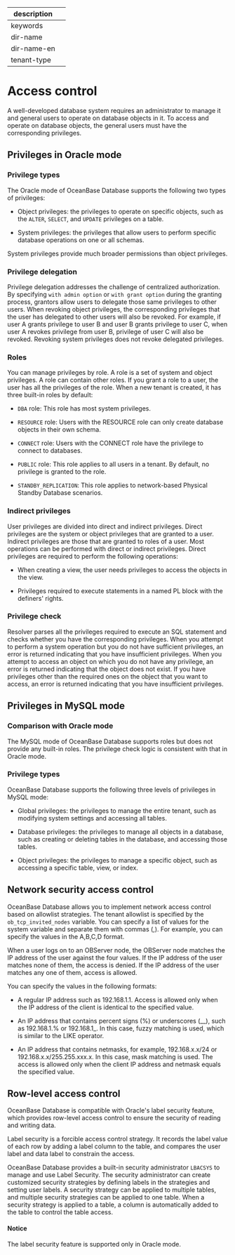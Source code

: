 | description ||
|---|---|
| keywords ||
| dir-name ||
| dir-name-en ||
| tenant-type ||

# Access control

A well-developed database system requires an administrator to manage it and general users to operate on database objects in it. To access and operate on database objects, the general users must have the corresponding privileges.

## Privileges in Oracle mode

### Privilege types

The Oracle mode of OceanBase Database supports the following two types of privileges:

* Object privileges: the privileges to operate on specific objects, such as the `ALTER`, `SELECT`, and `UPDATE` privileges on a table.

* System privileges: the privileges that allow users to perform specific database operations on one or all schemas.

System privileges provide much broader permissions than object privileges.

### Privilege delegation

Privilege delegation addresses the challenge of centralized authorization. By specifying `with admin option` or `with grant option` during the granting process, grantors allow users to delegate those same privileges to other users. When revoking object privileges, the corresponding privileges that the user has delegated to other users will also be revoked. For example, if user A grants privilege to user B and user B grants privilege to user C, when user A revokes privilege from user B, privilege of user C will also be revoked. Revoking system privileges does not revoke delegated privileges.

### Roles

You can manage privileges by role. A role is a set of system and object privileges. A role can contain other roles. If you grant a role to a user, the user has all the privileges of the role. When a new tenant is created, it has three built-in roles by default:

* `DBA` role: This role has most system privileges.

* `RESOURCE` role: Users with the RESOURCE role can only create database objects in their own schema.

* `CONNECT` role: Users with the CONNECT role have the privilege to connect to databases.

* `PUBLIC` role: This role applies to all users in a tenant. By default, no privilege is granted to the role.

* `STANDBY_REPLICATION`: This role applies to network-based Physical Standby Database scenarios.

### Indirect privileges

User privileges are divided into direct and indirect privileges. Direct privileges are the system or object privileges that are granted to a user. Indirect privileges are those that are granted to roles of a user. Most operations can be performed with direct or indirect privileges. Direct privileges are required to perform the following operations:

* When creating a view, the user needs privileges to access the objects in the view.

* Privileges required to execute statements in a named PL block with the definers' rights.

### Privilege check

Resolver parses all the privileges required to execute an SQL statement and checks whether you have the corresponding privileges. When you attempt to perform a system operation but you do not have sufficient privileges, an error is returned indicating that you have insufficient privileges. When you attempt to access an object on which you do not have any privilege, an error is returned indicating that the object does not exist. If you have privileges other than the required ones on the object that you want to access, an error is returned indicating that you have insufficient privileges.

## Privileges in MySQL mode

### Comparison with Oracle mode

The MySQL mode of OceanBase Database supports roles but does not provide any built-in roles. The privilege check logic is consistent with that in Oracle mode.

### Privilege types

OceanBase Database supports the following three levels of privileges in MySQL mode:

* Global privileges: the privileges to manage the entire tenant, such as modifying system settings and accessing all tables.

* Database privileges: the privileges to manage all objects in a database, such as creating or deleting tables in the database, and accessing those tables.

* Object privileges: the privileges to manage a specific object, such as accessing a specific table, view, or index.

## Network security access control

OceanBase Database allows you to implement network access control based on allowlist strategies. The tenant allowlist is specified by the `ob_tcp_invited_nodes` variable. You can specify a list of values for the system variable and separate them with commas (,). For example, you can specify the values in the A,B,C,D format.

When a user logs on to an OBServer node, the OBServer node matches the IP address of the user against the four values. If the IP address of the user matches none of them, the access is denied. If the IP address of the user matches any one of them, access is allowed.

You can specify the values in the following formats:

* A regular IP address such as 192.168.1.1. Access is allowed only when the IP address of the client is identical to the specified value.

* An IP address that contains percent signs (%) or underscores (__), such as 192.168.1.% or 192.168.1_. In this case, fuzzy matching is used, which is similar to the LIKE operator.

* An IP address that contains netmasks, for example, 192.168.x.x/24 or 192.168.x.x/255.255.xxx.x. In this case, mask matching is used. The access is allowed only when the client IP address and netmask equals the specified value.

## Row-level access control

OceanBase Database is compatible with Oracle's label security feature, which provides row-level access control to ensure the security of reading and writing data.

Label security is a forcible access control strategy. It records the label value of each row by adding a label column to the table, and compares the user label and data label to constrain the access.

OceanBase Database provides a built-in security administrator `LBACSYS` to manage and use Label Security. The security administrator can create customized security strategies by defining labels in the strategies and setting user labels. A security strategy can be applied to multiple tables, and multiple security strategies can be applied to one table. When a security strategy is applied to a table, a column is automatically added to the table to control the table access.

<main id="notice" type='notice'>
<h4>Notice</h4>
<p>The label security feature is supported only in Oracle mode. </p>
</main>
